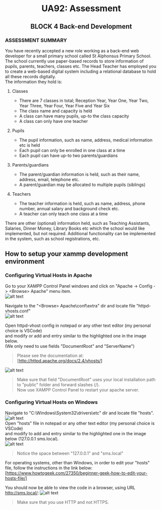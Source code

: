 
<h1 align="center">
  UA92: Assessment
</h1>
<h2 align="center">
  BLOCK 4
  </ br>
  Back-end Development
</h2>

### ASSESSMENT SUMMARY
You have recently accepted a new role working as a back-end web developer for a small primary school called St Alphonsus Primary School. The school currently use paper-based records to store information of pupils, parents, teachers, classes etc. The Head Teacher has employed you to create a web-based digital system including a relational database to hold all these records digitally.  
The information they hold is:  
1. Classes  
    - There are 7 classes in total; Reception Year, Year One, Year Two, Year Three, Year Four, Year Five and Year Six  
    - The class name and capacity is held  
    - A class can have many pupils, up-to the class capacity  
    - A class can only have one teacher  

2. Pupils  
    - The pupil information, such as name, address, medical information etc is held  
    - Each pupil can only be enrolled in one class at a time  
    - Each pupil can have up-to two parents/guardians  

3. Parents/guardians  
    - The parent/guardian information is held, such as their name, address, email, telephone etc.  
    - A parent/guardian may be allocated to multiple pupils (siblings)  

4. Teachers  
    - The teacher information is held, such as name, address, phone number, annual salary and background check etc.  
    - A teacher can only teach one class at a time  
  
There are other (optional) information held, such as Teaching Assistants, Salaries, Dinner Money, Library Books etc which the school would like implemented, but not required. Additional functionality can be implemented in the system, such as school registrations, etc.  
  
## How to setup your xammp development environment  
### Configuring Virtual Hosts in Apache  
Go to your XAMPP Control Panel windows and click on "Apache -> Config -> \<Browse> Apache" menu item.  
![alt text](https://iili.io/37shCas.jpg)  
  
Navigate to the "\<Browse> Apache\conf\extra" dir and locate file "httpd-vhosts.conf"  
![alt text](https://iili.io/37shf6X.jpg)  
  
Open httpd-vhost config in notepad or any other text editor (my personal choice is VSCode)  
and modify or add and entry similar to the highlighted one in the image below.  
(We only need to use fields "DocumentRoot" and "ServerName")  
> Please see the documentation at:  
> [http://httpd.apache.org/docs/2.4/vhosts/]  

![alt text](https://iili.io/37shKGt.jpg)  
> Make sure that field "DocumentRoot" uses your local installation path to "public" folder and forward slashes (/).  
Now use XAMPP Control Panel to restart your apache server.  
  

### Configuring Virtual Hosts on Windows  
Navigate to "C:\Windows\System32\drivers\etc" dir and locate file "hosts".  
![alt text](https://iili.io/37shFnI.jpg)  
Open "hosts" file in notepad or any other text editor (my personal choice is VSCode)  
and modify to add and entry similar to the highlighted one in the image below (127.0.0.1 sms.local).  
![alt text](https://iili.io/37shAnS.jpg)  
> Notice the space between "127.0.0.1" and "sms.local"  
  
For operating systems, other than Windows, in order to edit your "hosts" file, follow the instructions in the link below:  
[https://www.howtogeek.com/27350/beginner-geek-how-to-edit-your-hosts-file/]  
  
You should now be able to view the code in a browser, using URL http://sms.local/:
![alt text](https://iili.io/37shRM7.jpg)  
> Make sure that you use HTTP and not HTTPS.